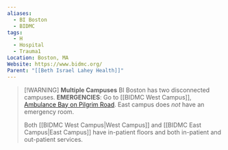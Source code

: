 ```yaml
---
aliases:
  - BI Boston
  - BIDMC
tags:
  - H
  - Hospital
  - Trauma1
Location: Boston, MA
Website: https://www.bidmc.org/
Parent: "[[Beth Israel Lahey Health]]"
---
```

> [!WARNING] **Multiple Campuses**
> BI Boston has two disconnected campuses.
> **EMERGENCIES**: Go to [[BIDMC West Campus]], [Ambulance Bay on Pilgrim Road](https://maps.app.goo.gl/MvnDpGPvystHrDzn7).
> East campus does *not* have an emergency room.
> 
> Both [[BIDMC West Campus|West Campus]] and [[BIDMC East Campus|East Campus]] have in-patient floors and both in-patient and out-patient services.
